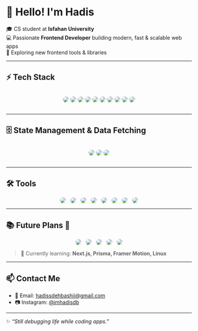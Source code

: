 # 👋 Hello! I'm Hadis

🎓 CS student at **Isfahan University**  
💻 Passionate **Frontend Developer** building modern, fast & scalable web apps  
🚀 Exploring new frontend tools & libraries  

---

## ⚡️ Tech Stack  

<div style="display:flex; flex-wrap:wrap; gap:12px; justify-content:center;">

<img src="https://img.shields.io/badge/React-20232A?style=for-the-badge&logo=react&logoColor=61DAFB" 
     style="border-radius:12px; transition: all 0.3s ease;"/>
<img src="https://img.shields.io/badge/React_Router-CA4245?style=for-the-badge&logo=reactrouter&logoColor=white" 
     style="border-radius:12px; transition: all 0.3s ease;"/>
<img src="https://img.shields.io/badge/TypeScript-007ACC?style=for-the-badge&logo=typescript&logoColor=white" 
     style="border-radius:12px; transition: all 0.3s ease;"/>
<img src="https://img.shields.io/badge/JavaScript-F7DF1E?style=for-the-badge&logo=javascript&logoColor=black" 
     style="border-radius:12px; transition: all 0.3s ease;"/>
<img src="https://img.shields.io/badge/HTML5-E34F26?style=for-the-badge&logo=html5&logoColor=white" 
     style="border-radius:12px; transition: all 0.3s ease;"/>
<img src="https://img.shields.io/badge/CSS3-1572B6?style=for-the-badge&logo=css3&logoColor=white" 
     style="border-radius:12px; transition: all 0.3s ease;"/>
<img src="https://img.shields.io/badge/TailwindCSS-38B2AC?style=for-the-badge&logo=tailwind-css&logoColor=white" 
     style="border-radius:12px; transition: all 0.3s ease;"/>
<img src="https://img.shields.io/badge/DaisyUI-5A0EF8?style=for-the-badge&logo=daisyui&logoColor=white" 
     style="border-radius:12px; transition: all 0.3s ease;"/>
<img src="https://img.shields.io/badge/ShadcnUI-000000?style=for-the-badge&logo=shadcnui&logoColor=white" 
     style="border-radius:12px; transition: all 0.3s ease;"/>
<img src="https://img.shields.io/badge/Chakra_UI-319795?style=for-the-badge&logo=chakraui&logoColor=white" 
     style="border-radius:12px; transition: all 0.3s ease;"/>

</div>

---

## 🗄 State Management & Data Fetching  

<div style="display:flex; flex-wrap:wrap; gap:12px; justify-content:center;">

<img src="https://img.shields.io/badge/React_Query-FF4154?style=for-the-badge&logo=reactquery&logoColor=white" 
     style="border-radius:12px; transition: all 0.3s ease;"/>
<img src="https://img.shields.io/badge/Zustand-593D88?style=for-the-badge&logo=zustand&logoColor=white" 
     style="border-radius:12px; transition: all 0.3s ease;"/>
<img src="https://img.shields.io/badge/Recoil-3578E5?style=for-the-badge&logo=recoil&logoColor=white" 
     style="border-radius:12px; transition: all 0.3s ease;"/>

</div>

---

## 🛠 Tools  

<div style="display:flex; flex-wrap:wrap; gap:12px; justify-content:center;">

<img src="https://img.shields.io/badge/Vite-646CFF?style=for-the-badge&logo=vite&logoColor=white" style="border-radius:12px; transition: all 0.3s ease;"/>
<img src="https://img.shields.io/badge/Figma-F24E1E?style=for-the-badge&logo=figma&logoColor=white" style="border-radius:12px; transition: all 0.3s ease;"/>
<img src="https://img.shields.io/badge/Postman-FF6C37?style=for-the-badge&logo=postman&logoColor=white" style="border-radius:12px; transition: all 0.3s ease;"/>
<img src="https://img.shields.io/badge/Schema-4285F4?style=for-the-badge&logo=json&logoColor=white" style="border-radius:12px; transition: all 0.3s ease;"/>
<img src="https://img.shields.io/badge/Notion-000000?style=for-the-badge&logo=notion&logoColor=white" style="border-radius:12px; transition: all 0.3s ease;"/>
<img src="https://img.shields.io/badge/VS_Code-0078D4?style=for-the-badge&logo=visual-studio-code&logoColor=white" style="border-radius:12px; transition: all 0.3s ease;"/>
<img src="https://img.shields.io/badge/Git-F05032?style=for-the-badge&logo=git&logoColor=white" style="border-radius:12px; transition: all 0.3s ease;"/>
<img src="https://img.shields.io/badge/GitHub-181717?style=for-the-badge&logo=github&logoColor=white" style="border-radius:12px; transition: all 0.3s ease;"/>

</div>

---

## 📚 Future Plans 🚀  

<div style="display:flex; flex-wrap:wrap; gap:12px; justify-content:center;">

<img src="https://img.shields.io/badge/Next.js-000000?style=for-the-badge&logo=next.js&logoColor=white" style="border-radius:12px; transition: all 0.3s ease;"/>
<img src="https://img.shields.io/badge/Prisma-2D3748?style=for-the-badge&logo=prisma&logoColor=white" style="border-radius:12px; transition: all 0.3s ease;"/>
<img src="https://img.shields.io/badge/Framer_Motion-0055FF?style=for-the-badge&logo=framer&logoColor=white" style="border-radius:12px; transition: all 0.3s ease;"/>
<img src="https://img.shields.io/badge/Vercel-000000?style=for-the-badge&logo=vercel&logoColor=white" style="border-radius:12px; transition: all 0.3s ease;"/>
<img src="https://img.shields.io/badge/Linux-FCC624?style=for-the-badge&logo=linux&logoColor=black" style="border-radius:12px; transition: all 0.3s ease;"/>

</div>

> 🌟 Currently learning: **Next.js, Prisma, Framer Motion, Linux**  

---

## 📫 Contact Me  

- 📧 Email: [hadissdehbashii@gmail.com](mailto:hadissdehbashii@gmail.com)  
- 📷 Instagram: [@imhadisdb](https://instagram.com/imhadisdb)  

---

✨ _“Still debugging life while coding apps.”_  

